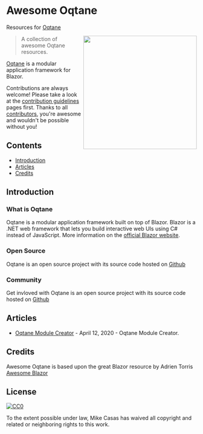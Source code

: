 # Awesome Oqtane
Resources for [Oqtane](https://oqtane.org)

[<img src="https://github.com/oqtane/framework/blob/master/oqtane.png?raw=true" align="right" width="300">](https://oqtane.org)

> A collection of awesome Oqtane resources.

[Oqtane](https://oqtane.org) is a modular application framework for Blazor.

Contributions are always welcome! Please take a look at the [contribution guidelines](https://github.com/mikecasas/awesome-oqtane/blob/master/CONTRIBUTING.md) pages first. Thanks to all [contributors](https://github.com/mikecasas/awesome-oqtane/graphs/contributors), you're awesome and wouldn't be possible without you!


## Contents
* [Introduction](#introduction)
* [Articles](#articles)
* [Credits](#credits)


## Introduction

### What is Oqtane
Oqtane is a modular application framework built on top of Blazor. Blazor is a .NET web framework that lets you build interactive web UIs using C# instead of JavaScript. More information on the [official Blazor website](https://blazor.net).

### Open Source
Oqtane is an open source project with its source code hosted on [Github](https://github.com/oqtane/oqtane.framework)


### Community
Get invloved with Oqtane is an open source project with its source code hosted on [Github](https://github.com/oqtane/oqtane.framework)


## Articles
* [Oqtane Module Creator](http://blazorhelpwebsite.com/Blog/tabid/61/EntryId/4374/Oqtane-Module-Creator.aspx) - April 12, 2020 - Oqtane Module Creator.


## Credits
Awesome Oqtane is based upon the great Blazor resource by Adrien Torris [Awesome Blazor](https://github.com/AdrienTorris/awesome-blazor)


## License

[![CC0](http://mirrors.creativecommons.org/presskit/buttons/88x31/svg/cc-zero.svg)](https://creativecommons.org/publicdomain/zero/1.0/)

To the extent possible under law, Mike Casas has waived all copyright and related or neighboring rights to this work.